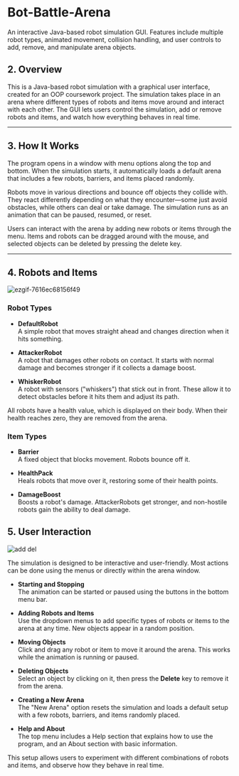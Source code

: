 # Bot-Battle-Arena
An interactive Java-based robot simulation GUI. Features include multiple robot types, animated movement, collision handling, and user controls to add, remove, and manipulate arena objects.
## 2. Overview

This is a Java-based robot simulation with a graphical user interface, created for an OOP coursework project. The simulation takes place in an arena where different types of robots and items move around and interact with each other. The GUI lets users control the simulation, add or remove robots and items, and watch how everything behaves in real time.

---

## 3. How It Works

The program opens in a window with menu options along the top and bottom. When the simulation starts, it automatically loads a default arena that includes a few robots, barriers, and items placed randomly.

Robots move in various directions and bounce off objects they collide with. They react differently depending on what they encounter—some just avoid obstacles, while others can deal or take damage. The simulation runs as an animation that can be paused, resumed, or reset.

Users can interact with the arena by adding new robots or items through the menu. Items and robots can be dragged around with the mouse, and selected objects can be deleted by pressing the delete key.

---

## 4. Robots and Items
![ezgif-7616ec68156f49](https://github.com/user-attachments/assets/a048aa0f-8b1f-46d4-a16a-7f0173124fa5)

### Robot Types

- **DefaultRobot**  
  A simple robot that moves straight ahead and changes direction when it hits something.

- **AttackerRobot**  
  A robot that damages other robots on contact. It starts with normal damage and becomes stronger if it collects a damage boost.

- **WhiskerRobot**  
  A robot with sensors ("whiskers") that stick out in front. These allow it to detect obstacles before it hits them and adjust its path.

All robots have a health value, which is displayed on their body. When their health reaches zero, they are removed from the arena.

### Item Types

- **Barrier**  
  A fixed object that blocks movement. Robots bounce off it.

- **HealthPack**  
  Heals robots that move over it, restoring some of their health points.

- **DamageBoost**  
  Boosts a robot's damage. AttackerRobots get stronger, and non-hostile robots gain the ability to deal damage.


## 5. User Interaction

![add del](https://github.com/user-attachments/assets/5d102404-c1d1-47f1-8a0a-2af98c93adeb)

The simulation is designed to be interactive and user-friendly. Most actions can be done using the menus or directly within the arena window.

- **Starting and Stopping**  
  The animation can be started or paused using the buttons in the bottom menu bar.

- **Adding Robots and Items**  
  Use the dropdown menus to add specific types of robots or items to the arena at any time. New objects appear in a random position.

- **Moving Objects**  
  Click and drag any robot or item to move it around the arena. This works while the animation is running or paused.

- **Deleting Objects**  
  Select an object by clicking on it, then press the **Delete** key to remove it from the arena.

- **Creating a New Arena**  
  The "New Arena" option resets the simulation and loads a default setup with a few robots, barriers, and items randomly placed.

- **Help and About**  
  The top menu includes a Help section that explains how to use the program, and an About section with basic information.

This setup allows users to experiment with different combinations of robots and items, and observe how they behave in real time.
